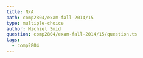```yaml
---
title: N/A
path: comp2804/exam-fall-2014/15
type: multiple-choice
author: Michiel Smid
question: comp2804/exam-fall-2014/15/question.ts
tags:
  - comp2804
---
```


